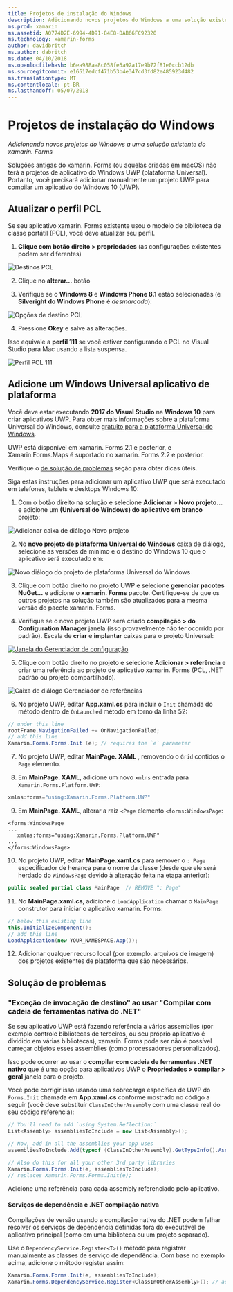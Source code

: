```yaml
---
title: Projetos de instalação do Windows
description: Adicionando novos projetos do Windows a uma solução existente do xamarin. Forms
ms.prod: xamarin
ms.assetid: A0774D2E-6994-4D91-84E8-DAB66FC92320
ms.technology: xamarin-forms
author: davidbritch
ms.author: dabritch
ms.date: 04/10/2018
ms.openlocfilehash: b6ea988aa8c058fe5a92a17e9b72f81e0ccb12db
ms.sourcegitcommit: e16517edcf471b53b4e347cd3fd82e485923d482
ms.translationtype: MT
ms.contentlocale: pt-BR
ms.lasthandoff: 05/07/2018
---
```

# <a name="setup-windows-projects"></a>Projetos de instalação do Windows

_Adicionando novos projetos do Windows a uma solução existente do xamarin. Forms_

Soluções antigas do xamarin. Forms (ou aquelas criadas em macOS) não terá a projetos de aplicativo do Windows UWP (plataforma Universal). Portanto, você precisará adicionar manualmente um projeto UWP para compilar um aplicativo do Windows 10 (UWP).

<a name="pcl" />

## <a name="update-the-pcl-profile"></a>Atualizar o perfil PCL

Se seu aplicativo xamarin. Forms existente usou o modelo de biblioteca de classe portátil (PCL), você deve atualizar seu perfil.

1. **Clique com botão direito > propriedades** (as configurações existentes podem ser diferentes)

  ![](images/targets.png "Destinos PCL")

2. Clique no **alterar...**  botão

3. Verifique se o **Windows 8** e **Windows Phone 8.1** estão selecionadas (e **Silveright do Windows Phone** é *desmarcada*):

  ![](images/pcl.png "Opções de destino PCL")

4. Pressione **Okey** e salve as alterações.

Isso equivale a **perfil 111** se você estiver configurando o PCL no Visual Studio para Mac usando a lista suspensa.

  ![](images/pcl-xs.png "Perfil PCL 111")

## <a name="add-a-universal-windows-platform-app"></a>Adicione um Windows Universal aplicativo de plataforma

Você deve estar executando **2017 do Visual Studio** na **Windows 10** para criar aplicativos UWP. Para obter mais informações sobre a plataforma Universal do Windows, consulte [gratuito para a plataforma Universal do Windows](/windows/uwp/get-started/universal-application-platform-guide/).

UWP está disponível em xamarin. Forms 2.1 e posterior, e Xamarin.Forms.Maps é suportado no xamarin. Forms 2.2 e posterior.

Verifique o <a href="#troubleshooting">de solução de problemas</a> seção para obter dicas úteis.

Siga estas instruções para adicionar um aplicativo UWP que será executado em telefones, tablets e desktops Windows 10:

 1. Com o botão direito na solução e selecione **Adicionar > Novo projeto...**  e adicione um **(Universal do Windows) do aplicativo em branco** projeto:

  ![](universal-images/add-wu.png "Adicionar caixa de diálogo Novo projeto")

 2. No **novo projeto de plataforma Universal do Windows** caixa de diálogo, selecione as versões de mínimo e o destino do Windows 10 que o aplicativo será executado em:

  ![](universal-images/target-version.png "Novo diálogo do projeto de plataforma Universal do Windows")

 3. Clique com botão direito no projeto UWP e selecione **gerenciar pacotes NuGet...**  e adicione o **xamarin. Forms** pacote. Certifique-se de que os outros projetos na solução também são atualizados para a mesma versão do pacote xamarin. Forms.

 4. Verifique se o novo projeto UWP será criado **compilação > do Configuration Manager** janela (isso provavelmente não ter ocorrido por padrão). Escala de **criar** e **implantar** caixas para o projeto Universal:

  [![](universal-images/configuration-sml.png "Janela do Gerenciador de configuração")](universal-images/configuration.png#lightbox "janela do Gerenciador de configuração")

 5. Clique com botão direito no projeto e selecione **Adicionar > referência** e criar uma referência ao projeto de aplicativo xamarin. Forms (PCL, .NET padrão ou projeto compartilhado).

  ![](universal-images/addref-sml.png "Caixa de diálogo Gerenciador de referências")

 6. No projeto UWP, editar **App.xaml.cs** para incluir o `Init` chamada do método dentro de `OnLaunched` método em torno da linha 52:

```csharp
// under this line
rootFrame.NavigationFailed += OnNavigationFailed;
// add this line
Xamarin.Forms.Forms.Init (e); // requires the `e` parameter
```

 7. No projeto UWP, editar **MainPage. XAML** , removendo o `Grid` contidos o `Page` elemento.

 8. Em **MainPage. XAML**, adicione um novo `xmlns` entrada para `Xamarin.Forms.Platform.UWP`:

```csharp
xmlns:forms="using:Xamarin.Forms.Platform.UWP"
```

 9. Em **MainPage. XAML**, alterar a raiz `<Page` elemento `<forms:WindowsPage`:

```xaml
<forms:WindowsPage
...
   xmlns:forms="using:Xamarin.Forms.Platform.UWP"
...
</forms:WindowsPage>
```

 10. No projeto UWP, editar **MainPage.xaml.cs** para remover o `: Page` especificador de herança para o nome da classe (desde que ele será herdado do `WindowsPage` devido à alteração feita na etapa anterior):

```csharp
public sealed partial class MainPage  // REMOVE ": Page"
```

 11. No **MainPage.xaml.cs**, adicione o `LoadApplication` chamar o `MainPage` construtor para iniciar o aplicativo xamarin. Forms:

```csharp
// below this existing line
this.InitializeComponent();
// add this line
LoadApplication(new YOUR_NAMESPACE.App());
```

<!--
11 . Double-click **Package.appxmanifest** to set these capabilities
  that are often required:

  Capabilities set:

  * Internet (Client)
  * Location
-->

12. Adicionar qualquer recurso local (por exemplo. arquivos de imagem) dos projetos existentes de plataforma que são necessários.

## <a name="troubleshooting"></a>Solução de problemas

<a name="target-invocation-exception" />

### <a name="target-invocation-exception-when-using-compile-with-net-native-tool-chain"></a>"Exceção de invocação de destino" ao usar "Compilar com cadeia de ferramentas nativa do .NET"

Se seu aplicativo UWP está fazendo referência a vários assemblies (por exemplo controle bibliotecas de terceiros, ou seu próprio aplicativo é dividido em várias bibliotecas), xamarin. Forms pode ser não é possível carregar objetos esses assemblies (como processadores personalizados).

Isso pode ocorrer ao usar o **compilar com cadeia de ferramentas .NET nativo** que é uma opção para aplicativos UWP o **Propriedades > compilar > geral** janela para o projeto.

Você pode corrigir isso usando uma sobrecarga específica de UWP do `Forms.Init` chamada em **App.xaml.cs** conforme mostrado no código a seguir (você deve substituir `ClassInOtherAssembly` com uma classe real do seu código referencia):

```csharp
// You'll need to add `using System.Reflection;`
List<Assembly> assembliesToInclude = new List<Assembly>();

// Now, add in all the assemblies your app uses
assembliesToInclude.Add(typeof (ClassInOtherAssembly).GetTypeInfo().Assembly);

// Also do this for all your other 3rd party libraries
Xamarin.Forms.Forms.Init(e, assembliesToInclude);
// replaces Xamarin.Forms.Forms.Init(e);
```

Adicione uma referência para cada assembly referenciado pelo aplicativo.

#### <a name="dependency-services-and-net-native-compilation"></a>Serviços de dependência e .NET compilação nativa

Compilações de versão usando a compilação nativa do .NET podem falhar resolver os serviços de dependência definidas fora do executável de aplicativo principal (como em uma biblioteca ou um projeto separado).

Use o `DependencyService.Register<T>()` método para registrar manualmente as classes de serviço de dependência. Com base no exemplo acima, adicione o método register assim:

```csharp
Xamarin.Forms.Forms.Init(e, assembliesToInclude);
Xamarin.Forms.DependencyService.Register<ClassInOtherAssembly>(); // add this
```
